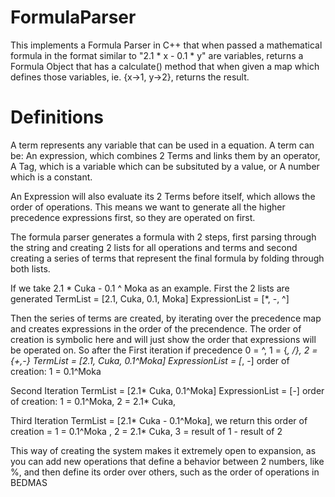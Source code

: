 # FormulaParser

This implements a Formula Parser in C++ that when passed a mathematical formula in the format similar to "2.1 * x - 0.1 * y" are variables, returns a Formula Object that has a calculate() method that when given a map which defines those variables, ie. {x->1, y->2}, returns the result.


# Definitions

A term represents any variable that can be used in a equation. A term can be: An expression, which combines 2 Terms and links them by an operator, A Tag, which is a variable which can be subsituted by a value, or A number which is a constant.

An Expression will also evaluate its 2 Terms before itself, which allows the order of operations. This means we want to generate all the higher precedence expressions first, so they are operated on first.

The formula parser generates a formula with 2 steps, first parsing through the string and creating 2 lists for all operations and terms and second creating a series of terms that represent the final formula by folding through both lists.

If we take 2.1 * Cuka - 0.1 ^ Moka as an example.
First the 2 lists are generated
TermList = [2.1, Cuka, 0.1, Moka]
ExpressionList = [*, -, ^]

Then the series of terms are created, by iterating over the precedence map and creates expressions in the order of the precendence. The order of creation is symbolic here and will just show the order that expressions will be operated on.
So after the First iteration if precedence 0 = ^, 1 = {*, /}, 2 = {+,-}
TermList = [2.1, Cuka, 0.1^Moka]
ExpressionList = [*, -]
order of creation: 1 = 0.1^Moka 

Second Iteration
TermList = [2.1* Cuka, 0.1^Moka]
ExpressionList = [-]
order of creation: 1 = 0.1^Moka,  2 = 2.1* Cuka,

Third Iteration
TermList = [2.1* Cuka - 0.1^Moka], we return this
order of creation = 1 = 0.1^Moka , 2 = 2.1* Cuka, 3 = result of 1 - result of 2



This way of creating the system makes it extremely open to expansion, as you can add new operations that define a behavior between 2 numbers, like %, and then define its order over others, such as the order of operations in BEDMAS

